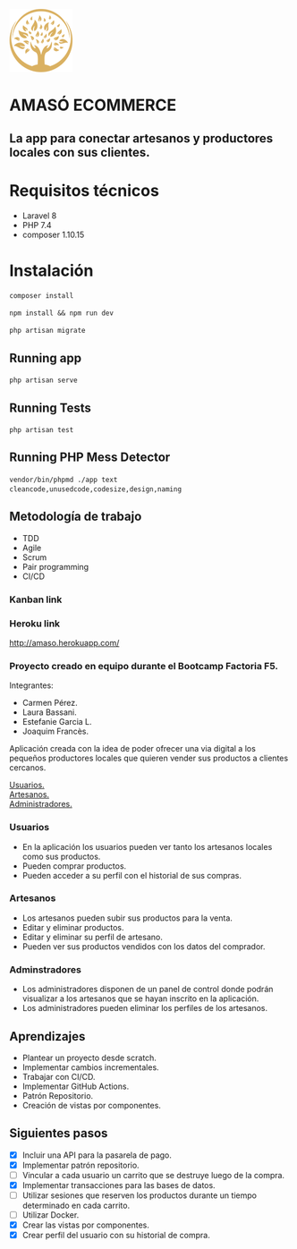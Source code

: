 ![](public/image/amaso-peque.png)

# AMASÓ ECOMMERCE

## La app para conectar artesanos y productores locales con sus clientes.

# Requisitos técnicos

-   Laravel 8
-   PHP 7.4
-   composer 1.10.15

# Instalación

`composer install`

`npm install && npm run dev`

`php artisan migrate`

## Running app

`php artisan serve`

## Running Tests

`php artisan test`

## Running PHP Mess Detector

`vendor/bin/phpmd ./app text cleancode,unusedcode,codesize,design,naming`

## Metodología de trabajo

-   TDD
-   Agile
-   Scrum
-   Pair programming
-   CI/CD

### Kanban link

### Heroku link

http://amaso.herokuapp.com/

### Proyecto creado en equipo durante el Bootcamp Factoria F5.

Integrantes:

-   Carmen Pérez.
-   Laura Bassani.
-   Estefanie Garcia L.
-   Joaquim Francès.

Aplicación creada con la idea de poder ofrecer una via digital a los pequeños productores locales que quieren vender sus productos a clientes cercanos.

 [Usuarios.](#usuarios)  
 [Artesanos.](#artesanos)  
 [Administradores.](#adminstradores)

### Usuarios

-   En la aplicación los usuarios pueden ver tanto los artesanos locales como sus productos.
-   Pueden comprar productos.
-   Pueden acceder a su perfil con el historial de sus compras.

### Artesanos

-   Los artesanos pueden subir sus productos para la venta.
-   Editar y eliminar productos.
-   Editar y eliminar su perfil de artesano.
-   Pueden ver sus productos vendidos con los datos del comprador.

### Adminstradores

-   Los administradores disponen de un panel de control donde podrán visualizar a los artesanos que se  hayan inscrito en la aplicación.
-   Los administradores pueden eliminar los perfiles de los artesanos.

## Aprendizajes

-   Plantear un proyecto desde scratch.
-   Implementar cambios incrementales.
-   Trabajar con CI/CD.
-   Implementar GitHub Actions.
-   Patrón Repositorio.
-   Creación de vistas por componentes.

## Siguientes pasos

- [x] Incluir una API para la pasarela de pago.
- [x] Implementar patrón repositorio.
- [ ] Vincular a cada usuario un carrito que se destruye luego de la compra.
- [x] Implementar transacciones para las bases de datos.
- [ ] Utilizar sesiones que reserven los productos durante un tiempo determinado en cada carrito.
- [ ] Utilizar Docker.
- [x] Crear las vistas por componentes.
- [x] Crear perfil del usuario con su historial de compra.
